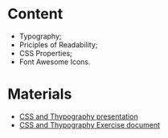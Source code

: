 # Content
- Typography;
- Priciples of Readability;
- CSS Properties;
- Font Awesome Icons.

# Materials
- [CSS and Thypography presentation](https://github.com/TheStormWeaver/Front-End/files/7271103/03.CSS-and-Thypography.pptx)
- [CSS and Thypography Exercise document](https://github.com/TheStormWeaver/Front-End/files/7271091/03.CSS-and-Thypography-Exercise.docx)


